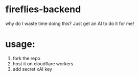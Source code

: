 # fireflies-backend

why do I waste time doing this?
Just get an AI to do it for me!

# usage:
1. fork the repo
2. host it on cloudflare workers
3. add secret xAI key